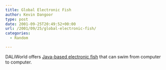 ```yaml
---
title: Global Electronic Fish
author: Kevin Dangoor
type: post
date: 2001-09-25T20:49:52+00:00
url: /2001/09/25/global-electronic-fish/
categories:
  - Random

---
```

DALiWorld offers [Java-based electronic fish][1] that can swim from computer to computer.

 [1]: http://www.daliworld.net/index.html